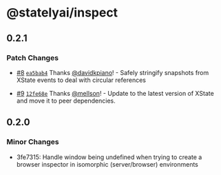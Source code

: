 # @statelyai/inspect

## 0.2.1

### Patch Changes

- [#8](https://github.com/statelyai/inspect/pull/8) [`ea5bab4`](https://github.com/statelyai/inspect/commit/ea5bab45c581cb8bf76af0c610258bf1c4250466) Thanks [@davidkpiano](https://github.com/davidkpiano)! - Safely stringify snapshots from XState events to deal with circular references

- [#9](https://github.com/statelyai/inspect/pull/9) [`12fe68e`](https://github.com/statelyai/inspect/commit/12fe68efd528d63999e157c4711e6b108e650808) Thanks [@mellson](https://github.com/mellson)! - Update to the latest version of XState and move it to peer dependencies.

## 0.2.0

### Minor Changes

- 3fe7315: Handle window being undefined when trying to create a browser inspector in isomorphic (server/browser) environments
